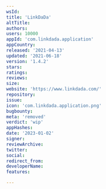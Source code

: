 ```yaml
---
wsId: 
title: 'LinkDaDa'
altTitle: 
authors: 
users: 10000
appId: 'com.linkdada.application'
appCountry: 
released: '2021-04-13'
updated: '2021-06-18'
version: '1.4.2'
stars: 
ratings: 
reviews: 
size: 
website: 'https://www.linkdada.com/'
repository: 
issue: 
icon: 'com.linkdada.application.png'
bugbounty: 
meta: 'removed'
verdict: 'wip'
appHashes: 
date: '2023-01-02'
signer: 
reviewArchive: 
twitter: 
social: 
redirect_from: 
developerName: 
features: 

---
```


